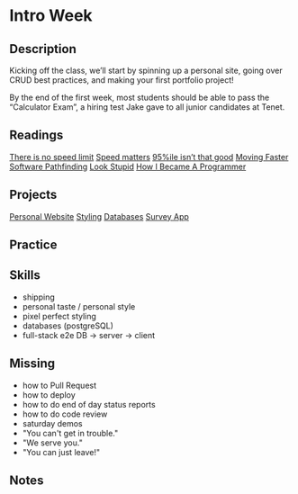 # Intro Week

## Description

Kicking off the class, we’ll start by spinning up a personal site, going over CRUD best practices, and making your first portfolio project!

By the end of the first week, most students should be able to pass the “Calculator Exam”, a hiring test Jake gave to all junior candidates at Tenet.

## Readings

[There is no speed limit](https://sive.rs/kimo)
[Speed matters](https://www.scattered-thoughts.net/writing/speed-matters/)
[95%ile isn’t that good](https://danluu.com/p95-skill/)
[Moving Faster](https://www.scattered-thoughts.net/writing/moving-faster/)
[Software Pathfinding](https://grantslatton.com/software-pathfinding)
[Look Stupid](https://danluu.com/look-stupid/)
[How I Became A Programmer](https://mattdeboard.net/2011/11/23/how-i-became-a-programmer/)

## Projects

[Personal Website](../assignments/website.md)
[Styling](../assignments/styling.md)
[Databases](../assignments/databases.md)
[Survey App](../assignments/survey.md)

## Practice

## Skills

- shipping
- personal taste / personal style
- pixel perfect styling
- databases (postgreSQL)
- full-stack e2e DB -> server -> client

## Missing

- how to Pull Request
- how to deploy
- how to do end of day status reports
- how to do code review
- saturday demos
- "You can't get in trouble."
- "We serve you."
- "You can just leave!"

## Notes
